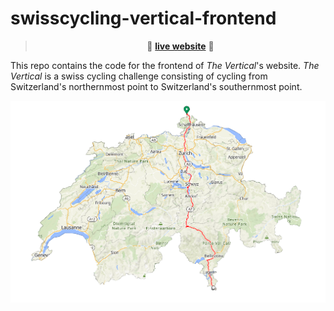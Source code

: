 # swisscycling-vertical-frontend

>  <p align="center">🚀 <a href="https://swisscycling-vertical.arthurgassner.ch"><strong>live website</strong></a> 🚀</p>

This repo contains the code for the frontend of _The Vertical_'s website.
_The Vertical_ is a swiss cycling challenge consisting of cycling from Switzerland's northernmost point to Switzerland's southernmost point.  

![](img/cut.png)